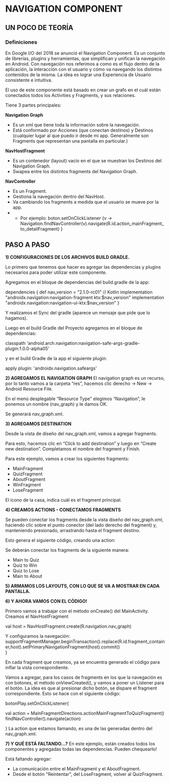 # NAVIGATION COMPONENT

## UN POCO DE TEORÍA

### Definiciones

En Google I/O del 2018 se anunció el Navigation Component. Es un conjunto de librerías, plugins y herramientas, que simplifican y unifican la navegación en Android.
Con navegación nos referimos a como es el flujo dentro de la aplicación, la interacción con el usuario y cómo va navegando los distintos contenidos de la misma.
La idea es lograr una Experiencia de Usuario consistente e intuitiva.

El uso de este componente está basado en crear un grafo en el cuál están conectados todos los Activities y Fragments, y sus relaciones.

Tiene 3 partes principales:
 
**Navigation Graph**
* Es un xml que tiene toda la información sobre la navegación.
* Está conformado por Acciones (que conectan destinos) y Destinos (cualquier lugar al que puedo ir desde mi app. Generalmente son Fragments que representan una pantalla en particular.)

**NavHostFragment**
* Es un contenedor (layout) vacío en el que se muestran los Destinos del Navigation Graph.
* Swapea entre los distintos fragments del Navigation Graph.

**NavController**
* Es un Fragment.
* Gestiona la navegación dentro del NavHost.
* Va cambiando los fragments a medida que el usuario se mueve por la app.
* * Por ejemplo:  boton.setOnClickListener {v -> Navigation.findNavController(v).navigate(R.id.action_mainFragment_to_detailFragment) }


## PASO A PASO

**1) CONFIGURACIONES DE LOS ARCHIVOS BUILD GRADLE.**

Lo primero que tenemos que hacer es agregar las dependencias y plugins necesarios para poder utilizar este componente.

Agregamos en el bloque de dependencias del build.gradle de la app:

   dependencies {
     def nav_version = "2.1.0-rc01"
    // Kotlin
     implementation "androidx.navigation:navigation-fragment ktx:$nav_version"
     implementation "androidx.navigation:navigation-ui-ktx:$nav_version"
   }

Y realizamos el Sync del gradle (aparece un mensaje que pide que lo hagamos).

Luego en el build Gradle del Proyecto agregamos en el bloque de dependencias:

classpath 'android.arch.navigation:navigation-safe-args-gradle-plugin:1.0.0-alpha05'

y en el build Gradle de la app el siguiente plugin:

apply plugin: 'androidx.navigation.safeargs'

**2) AGREGAMOS EL NAVIGATION GRAPH**
El navigation graph es un recurso, por lo tanto vamos a la carpeta “res”, hacemos clic derecho -> New -> Android Resource File.

En el menú desplegable “Resource Type” elegimos “Navigation”, le ponemos un nombre (nav_graph) y le damos OK.

Se generará nav_graph.xml.

**3) AGREGAMOS DESTINATION**

Desde la vista de diseño del nav_graph.xml, vamos a agregar fragments.

Para esto, hacemos clic en “Click to add destination” y luego en “Create new destination”. Completamos el nombre del fragment y Finish.

Para este ejemplo, vamos a crear los siguientes fragments:

* MainFragment
* QuizFragment
* AboutFragment
* WinFragment
* LoseFragment

El ícono de la casa, indica cuál es el fragment principal.

**4) CREAMOS ACTIONS - CONECTAMOS FRAGMENTS**

Se pueden conectar los fragments desde la vista diseño del nav_graph.xml, haciendo clic sobre el punto conector (del lado derecho del fragment) y, manteniendo presionado, arrastrando hasta el fragment destino.

Esto genera el siguiente código, creando una action:

 <action android:id="@+id/action_mainFragment_to_quizFragment"
app:destination="@id/quizFragment"/>

 Se deberán conectar los fragments de la siguiente manera:

* Main to Quiz
* Quiz to Win
* Quiz to Lose
* Main to About

**5)  ARMAMOS LOS LAYOUTS, CON LO QUE SE VA A MOSTRAR EN CADA PANTALLA.**

**6) Y AHORA VAMOS CON EL CÓDIGO!**

Primero vamos a trabajar con el método onCreate() del MainActivity.
Creamos el NavHostFragment 

val host = NavHostFragment.create(R.navigation.nav_graph)  

Y configuramos la navegación: 
   supportFragmentManager.beginTransaction().replace(R.id.fragment_container,host).setPrimaryNavigationFragment(host).commit()  
}

En cada fragment que creamos, ya se encuentra generado el código para inflar la vista correspondiente.

Vamos a agregar, para los casos de fragments en los que la navegación es con botones, el método onViewCreated(), y vamos a poner un Listener para el botón.
La idea es que al presionar dicho botón, se dispare el fragment correspondiente.
Esto se hace con el siguiente código:
  
botonPlay.setOnClickListener{  
  
  val action = MainFragmentDirections.actionMainFragmentToQuizFragment()  
        findNavController().navigate(action)  
  
}
La action que estamos llamando, es una de las generadas dentro del nav_graph.xml.

**7) Y QUÉ ESTÁ FALTANDO...?**
En este ejemplo, están creados todos los componentes y agregadas todas las dependencias. Pueden chequearlo!

Está faltando agregar:
* La comunicación entre el MainFragment y el AboutFragment.
* Desde el botón "Reintentar", del LoseFragment, volver al QuizFragment.



   
  



